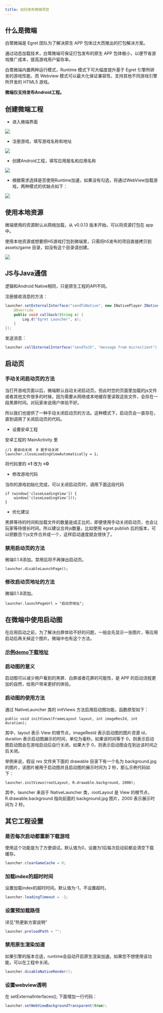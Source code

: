 ```yaml
---
title: 如何发布微端项目
---
```




## 什么是微端

白鹭微端是 Egret 团队为了解决原生 APP 包体过大而推出的打包解决方案。

通过动态加载技术，白鹭微端可保证打包发布的原生 APP 包体极小，以便节省游戏推广成本，提高游戏用户留存率。

白鹭微端内置两种运行模式，Runtime 模式下可大幅度提升基于 Egret 引擎所研发的游戏性能，而 Webview 模式可以最大化保证兼容性，支持其他不同游戏引擎所开发的 HTML5 游戏。

**微端仅支持发布Android工程。**

## 创建微端工程

- 进入微端界面

![](/native/img/docs/manual/microclient/p0.png)

- 注册游戏，填写游戏名称和地址

![](/native/img/docs/manual/microclient/p1.png)

- 创建Android工程，填写应用报名和应用名称

![](/native/img/docs/manual/microclient/p2.png)

- 根据需求选择是否使用Runtime加速，如果没有勾选，将通过WebView加载游戏，两种模式的优缺点如下：

![](/native/img/docs/manual/microclient/p3.png)

## 使用本地资源

微端使用的资源默认从网络加载，从 v0.0.13 版本开始，可以将资源打包在 app 中。

使用本地资源或想要把H5游戏打包到微端里，只需将h5发布的项目直接拷贝到 assets/game 目录，如没有这个目录请创建。

![](/native/img/docs/manual/microclient/p4.jpg)

## JS与Java通信

逻辑和Android Native相同，只是原生工程的API不同。

注册接收消息的方法：

```java
launcher.setExternalInterface("sendToNative", new INativePlayer.INativeInterface() {
    @Override
    public void callback(String s) {
        Log.d("Egret Launcher", s);
    }
});
```

发送消息：

```java
launcher.callExternalInterface("sendToJS", "message from microclient");
```

## 启动页

### 手动关闭启动页的方法

当打开游戏页面以后，微端默认自动关闭启动页。但此时您的页面里加载的js文件或者其他文件很多的时候，因为需要从网络或本地缓存里读取这些文件，会存在一段黑屏时间。对玩家来说用户体验不好。

所以我们也提供了一种手动关闭启动页的方法。这种模式下，启动页会一直存在，直到调用了关闭启动页的代码。

- 设置安卓工程

安卓工程的 MainActivity 里

```
//1 是自动关闭  0 是手动关闭
launcher.closeLoadingViewAutomatically = 1;
```

将代码里的 **=1** 改为 **=0** 

- 修改游戏代码

当你的游戏初始化完成，可以关闭启动页时，调用下面这段代码

```
if (window['closeLoadingView']) {
    window['closeLoadingView']();
}
```

- 优化建议

黑屏等待的时间和加载文件的数量是成正比的，即便使用手动关闭启动页，也会让玩家等待很长时间。所以建议合并js数量，比如使用 egret publish 后的版本，可以把数百个js文件合并成一个，这样启动速度就会很快了。

### 禁用启动页的方法

微端0.1.8添加。禁用后将不再弹出启动页。

```
launcher.disableLaunchPage();
```

### 修改启动页地址的方法

微端0.1.8添加。

```
launcher.launchPageUrl = "启动页地址";
```

## 在微端中使用启动图

在应用启动之前，为了解决白屏体验不好的问题，一般会先显示一张图片，等应用启动后再关掉这个图片。微端中也有这个方法。

### [示例demo下载地址](http://tool.egret-labs.org/microclient/doc/zip/launchimageAndroidV1.2.zip)

### 启动图的意义

启动图可以减少用户看到的黑屏、白屏或者花屏的可能性，是 APP 的启动流程更加的自然，给用户带来更好的体验。

### 启动图的使用方法

通过 NativeLauncher 类的 initViews 方法启用启动图功能，函数原型如下：


```
public void initViews(FrameLayout layout, int imageResId, int duration);
```

其中，layout 表示 View 的根节点，imageResId 表示启动图的图片资源 id，duration 表示启动图展示的时间，单位为毫秒。如果该时间等于 0，则表示启动图启动图会在游戏启动后自行关闭，如果大于 0，则表示启动图会在到达该时间之后关闭。

举例来说，假设 res 文件夹下面的 drawable 目录下有一个名为 background.jpg 的图片，该图片被用于启动图并且启动图的展示时间为 2 秒，那么示例代码如下：


```
launcher.initViews(rootLayout, R.drawable.background, 2000);
```

其中，launcher 来自于 NativeLauncher 类，rootLayout 是 View 的根节点，R.drawable.background 指向前面的 background.jpg 图片，2000 表示展示时间为 2 秒。

## 其它工程设置

### 是否每次启动都重新下载游戏

使用这个功能是为了方便调试。默认值为0，设置为1后每次启动前都会清空下载缓存。

```java
launcher.clearGameCache = 0;
```

### 加载index的超时时间

设置加载index的超时时间。默认值为-1，不设置超时。

```java
launcher.loadingTimeout = -1;
```

### 设置预加载路径

详见“热更新方案说明”

```java
launcher.preloadPath = "";
```

### 禁用原生渲染加速

如果引擎的版本合适，runtime会自动开启原生渲染加速。如果您不想使用该功能，可以在工程中关闭。

```java
launcher.disableNativeRender();
```

### 设置webview透明

在 setExternalInterfaces(); 下面增加一行代码：

```java
launcher.setWebViewBackgroundTransparent(true);
```
